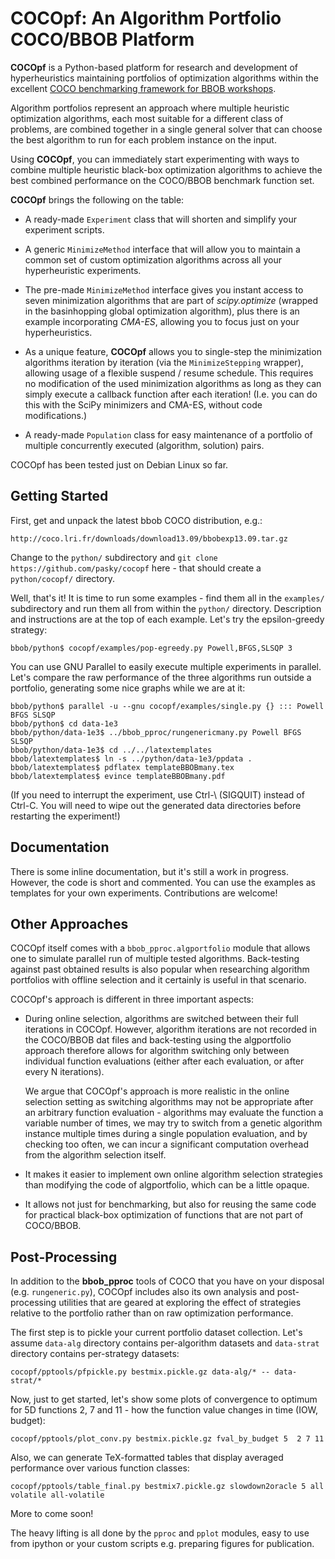 COCOpf: An Algorithm Portfolio COCO/BBOB Platform
=================================================

**COCOpf** is a Python-based platform for research and development of
hyperheuristics maintaining portfolios of optimization algorithms within
the excellent [COCO benchmarking framework for BBOB workshops](http://coco.gforge.inria.fr/doku.php).

Algorithm portfolios represent an approach where multiple heuristic
optimization algorithms, each most suitable for a different class of
problems, are combined together in a single general solver that can
choose the best algorithm to run for each problem instance on the input.

Using **COCOpf**, you can immediately start experimenting with ways to
combine multiple heuristic black-box optimization algorithms to achieve
the best combined performance on the COCO/BBOB benchmark function set.

**COCOpf** brings the following on the table:

  * A ready-made ``Experiment`` class that will shorten and simplify your
    experiment scripts.

  * A generic ``MinimizeMethod`` interface that will allow you to maintain
    a common set of custom optimization algorithms across all your
    hyperheuristic experiments.

  * The pre-made ``MinimizeMethod`` interface gives you instant access to
    seven minimization algorithms that are part of *scipy.optimize*
    (wrapped in the basinhopping global optimization algorithm),
    plus there is an example incorporating *CMA-ES*, allowing you to
    focus just on your hyperheuristics.

  * As a unique feature, **COCOpf** allows you to single-step
    the minimization algorithms iteration by iteration (via the
    ``MinimizeStepping`` wrapper), allowing usage of a flexible suspend
    / resume schedule.  This requires no modification of the used
    minimization algorithms as long as they can simply execute
    a callback function after each iteration!  (I.e. you can do this
    with the SciPy minimizers and CMA-ES, without code modifications.)

  * A ready-made ``Population`` class for easy maintenance of a portfolio
    of multiple concurrently executed (algorithm, solution) pairs.

COCOpf has been tested just on Debian Linux so far.


Getting Started
---------------

First, get and unpack the latest bbob COCO distribution, e.g.:

	http://coco.lri.fr/downloads/download13.09/bbobexp13.09.tar.gz

Change to the ``python/`` subdirectory and ``git clone
https://github.com/pasky/cocopf`` here - that should
create a ``python/cocopf/`` directory.

Well, that's it!  It is time to run some examples - find them all
in the ``examples/`` subdirectory and run them all from within the
``python/`` directory.  Description and instructions are at the
top of each example.  Let's try the epsilon-greedy strategy:

	bbob/python$ cocopf/examples/pop-egreedy.py Powell,BFGS,SLSQP 3

You can use GNU Parallel to easily execute multiple experiments in
parallel.  Let's compare the raw performance of the three algorithms
run outside a portfolio, generating some nice graphs while we are at it:

	bbob/python$ parallel -u --gnu cocopf/examples/single.py {} ::: Powell BFGS SLSQP
	bbob/python$ cd data-1e3
	bbob/python/data-1e3$ ../bbob_pproc/rungenericmany.py Powell BFGS SLSQP
	bbob/python/data-1e3$ cd ../../latextemplates
	bbob/latextemplates$ ln -s ../python/data-1e3/ppdata .
	bbob/latextemplates$ pdflatex templateBBOBmany.tex
	bbob/latextemplates$ evince templateBBOBmany.pdf

(If you need to interrupt the experiment, use Ctrl-\ (SIGQUIT) instead
of Ctrl-C.  You will need to wipe out the generated data directories
before restarting the experiment!)


Documentation
-------------

There is some inline documentation, but it's still a work in progress.
However, the code is short and commented.  You can use the examples
as templates for your own experiments.  Contributions are welcome!


Other Approaches
----------------

COCOpf itself comes with a ``bbob_pproc.algportfolio`` module that allows
one to simulate parallel run of multiple tested algorithms.  Back-testing
against past obtained results is also popular when researching algorithm
portfolios with offline selection and it certainly is useful in that
scenario.

COCOpf's approach is different in three important aspects:

  * During online selection, algorithms are switched between their
    full iterations in COCOpf.  However, algorithm iterations are
    not recorded in the COCO/BBOB dat files and back-testing using the
    algportfolio approach therefore allows for algorithm switching
    only between individual function evaluations (either after each
    evaluation, or after every N iterations).

    We argue that COCOpf's approach is more realistic in the online
    selection setting as switching algorithms may not be appropriate
    after an arbitrary function evaluation - algorithms may evaluate
    the function a variable number of times, we may try to switch
    from a genetic algorithm instance multiple times during a single
    population evaluation, and by checking too often, we can incur
    a significant computation overhead from the algorithm selection
    itself.

  * It makes it easier to implement own online algorithm selection
    strategies than modifying the code of algportfolio, which can be
    a little opaque.

  * It allows not just for benchmarking, but also for reusing
    the same code for practical black-box optimization of functions
    that are not part of COCO/BBOB.


Post-Processing
---------------

In addition to the **bbob_pproc** tools of COCO that you have on your
disposal (e.g. ``rungeneric.py``), COCOpf includes also its own
analysis and post-processing utilities that are geared at exploring
the effect of strategies relative to the portfolio rather than on
raw optimization performance.

The first step is to pickle your current portfolio dataset collection.
Let's assume ``data-alg`` directory contains per-algorithm datasets
and ``data-strat`` directory contains per-strategy datasets:

	cocopf/pptools/pfpickle.py bestmix.pickle.gz data-alg/* -- data-strat/*

Now, just to get started, let's show some plots of convergence
to optimum for 5D functions 2, 7 and 11 - how the function value
changes in time (IOW, budget):

	cocopf/pptools/plot_conv.py bestmix.pickle.gz fval_by_budget 5  2 7 11

Also, we can generate TeX-formatted tables that display averaged
performance over various function classes:

	cocopf/pptools/table_final.py bestmix7.pickle.gz slowdown2oracle 5 all volatile all-volatile

More to come soon!

The heavy lifting is all done by the ``pproc`` and ``pplot`` modules,
easy to use from ipython or your custom scripts e.g. preparing
figures for publication.

